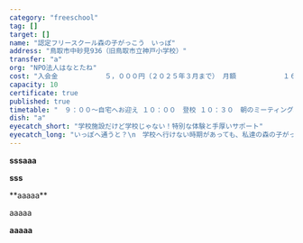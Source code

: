 ```yaml
---
category: "freeschool"
tag: []
target: []
name: "認定フリースクール森の子がっこう　いっぽ"
address: "鳥取市中砂見936（旧鳥取市立神戸小学校）"
transfer: "a"
org: "NPO法人はなとたね"
cost: "入会金　　　　　　　５，０００円（２０２５年３月まで） 月額　　　　　　　１６，０００円（自宅までの送迎込み） 調理実習（給食費）　３，０００円"
capacity: 10
certificate: true
published: true
timetable: "　９：００～自宅へお迎え １０：００　登校 １０：３０　朝のミーティング、個別学習 １１：００　昼食作り １２：００　昼食 １３：００　体験学習、フリータイム １４：３０　振り返り、掃除 １５：００～下校（自宅へ送り）"
dish: "a"
eyecatch_short: "学校施設だけど学校じゃない！特別な体験と手厚いサポート"
eyecatch_long: "いっぽへ通うと？\n　学校へ行けない時期があっても、私達の森の子がっこう「いっぽ」へ通ってきてくれ子ども達は元気ややる気を取り戻しています。まずはお子様が元気を取り戻し、毎日を楽しく過ごせることが大切と考えています。\n　ご本人に合わせた学習サポートも行います。今後の進路についても相談体制を整え、必要な学習計画を作成します。\n　ご家庭の希望があれば、学校への架け橋として、所属学校の担任の先生と連携して育ちを応援します。お子様の気持ちは色々と変化します。学校へ通いたいという時に対応できるよう、学校との関係を大切にします。"
---
```


<p><strong>sssaaa</strong></p><p><strong>sss</strong></p><p>**aaaaa**</p><p></p><p>aaaaa</p><p><strong>aaaaa</strong></p><p></p><p></p>